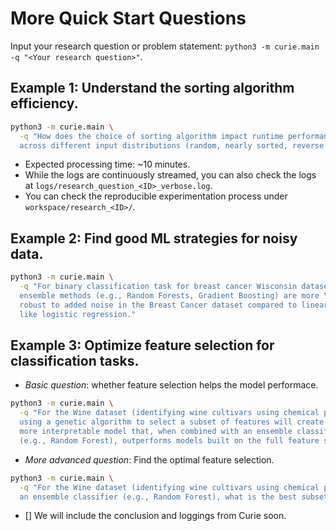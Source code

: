 # More Quick Start Questions

Input your research question or problem statement: `python3 -m curie.main -q "<Your research question>"`.

## **Example 1**: Understand the sorting algorithm efficiency.

```bash
python3 -m curie.main \
  -q "How does the choice of sorting algorithm impact runtime performance 
  across different input distributions (random, nearly sorted, reverse sorted)?"
``` 
- Expected processing time: ~10 minutes.
- While the logs are continuously streamed, you can also check the logs at `logs/research_question_<ID>_verbose.log`.
- You can check the reproducible experimentation process under `workspace/research_<ID>/`.

## **Example 2**: Find good ML strategies for noisy data.

```bash
python3 -m curie.main \
  -q "For binary classification task for breast cancer Wisconsin dataset, \
  ensemble methods (e.g., Random Forests, Gradient Boosting) are more \
  robust to added noise in the Breast Cancer dataset compared to linear models \
  like logistic regression."
```

<!-- 2025-03-05 21:07:44 - logger - construct_workflow_graph.py - INFO - Event value: The experiment is now concluded based on the available data. Gradient Boosting generally outperforms both Random Forest and Logistic Regression in most noise scenarios, although at high noise levels, models perform similarly. While future exploration could yield deeper insights, especially around extreme noise conditions or further model variants, these results provide a reasonable comprehension of ensemble methods' robustness in this context. -->

## **Example 3**: Optimize feature selection for classification tasks.
- *Basic question*: whether feature selection helps the model performace.
```bash
python3 -m curie.main \
  -q "For the Wine dataset (identifying wine cultivars using chemical properties), \
  using a genetic algorithm to select a subset of features will create a simpler, \
  more interpretable model that, when combined with an ensemble classifier \
  (e.g., Random Forest), outperforms models built on the full feature set. "
```

- *More advanced question*: Find the optimal feature selection.

```bash
python3 -m curie.main \
  -q "For the Wine dataset (identifying wine cultivars using chemical properties), when using 
  an ensemble classifier (e.g., Random Forest), what is the best subset of features that will create a simpler, more interpretable model that outperforms models  built on the full feature set. "
```

- [] We will include the conclusion and loggings from Curie soon.

